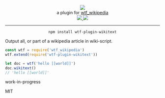 <div align="center">
  <img src="https://cloud.githubusercontent.com/assets/399657/23590290/ede73772-01aa-11e7-8915-181ef21027bc.png" />

  <div>a plugin for <a href="https://github.com/spencermountain/wtf_wikipedia/">wtf_wikipedia</a></div>
  
  <!-- npm version -->
  <a href="https://npmjs.org/package/wtf-plugin-wikitext">
    <img src="https://img.shields.io/npm/v/wtf-plugin-wikitext.svg?style=flat-square" />
  </a>
  
  <!-- file size -->
  <a href="https://unpkg.com/wtf-plugin-html/builds/wtf-plugin-wikitext.min.js">
    <img src="https://badge-size.herokuapp.com/spencermountain/wtf-plugin-html/master/builds/wtf-plugin-wikitext.min.js" />
  </a>
   <hr/>
</div>

<div align="center">
  <code>npm install wtf-plugin-wikitext</code>
</div>

Output all, or part of a wikipedia article in wiki-script.

```js
const wtf = require('wtf_wikipedia')
wtf.extend(require('wtf-plugin-wikitext'))

let doc = wtf('hello [[world]]')
doc.wikitext()
// 'hello [[world]]'
```

work-in-progress

MIT
